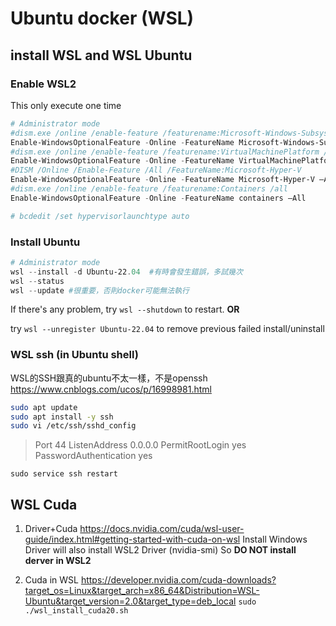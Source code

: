 # Ubuntu docker (WSL)

## install WSL and WSL Ubuntu

### Enable WSL2
This only execute one time  
```powershell
# Administrator mode
#dism.exe /online /enable-feature /featurename:Microsoft-Windows-Subsystem-Linux /all /norestart
Enable-WindowsOptionalFeature -Online -FeatureName Microsoft-Windows-Subsystem-Linux -All
#dism.exe /online /enable-feature /featurename:VirtualMachinePlatform /all /norestart
Enable-WindowsOptionalFeature -Online -FeatureName VirtualMachinePlatform -All
#DISM /Online /Enable-Feature /All /FeatureName:Microsoft-Hyper-V
Enable-WindowsOptionalFeature -Online -FeatureName Microsoft-Hyper-V –All
#dism.exe /online /enable-feature /featurename:Containers /all
Enable-WindowsOptionalFeature -Online -FeatureName containers –All

# bcdedit /set hypervisorlaunchtype auto
```

### Install Ubuntu
```powershell
# Administrator mode
wsl --install -d Ubuntu-22.04  #有時會發生錯誤，多試幾次
wsl --status
wsl --update #很重要，否則docker可能無法執行
```

If there's any problem, try `wsl --shutdown` to restart.
__OR__

try `wsl --unregister Ubuntu-22.04` to remove previous failed install/uninstall

### WSL ssh  (in Ubuntu shell)
WSL的SSH跟真的ubuntu不太一樣，不是openssh
https://www.cnblogs.com/ucos/p/16998981.html

```sh
sudo apt update
sudo apt install -y ssh
sudo vi /etc/ssh/sshd_config
```
> Port 44
> ListenAddress 0.0.0.0
> PermitRootLogin yes
> PasswordAuthentication yes

`sudo service ssh restart`

## WSL Cuda  
1. Driver+Cuda
https://docs.nvidia.com/cuda/wsl-user-guide/index.html#getting-started-with-cuda-on-wsl
Install Windows Driver will also install WSL2 Driver (nvidia-smi)
So **DO NOT install derver in WSL2**

2. Cuda in WSL
https://developer.nvidia.com/cuda-downloads?target_os=Linux&target_arch=x86_64&Distribution=WSL-Ubuntu&target_version=2.0&target_type=deb_local
`sudo ./wsl_install_cuda20.sh`